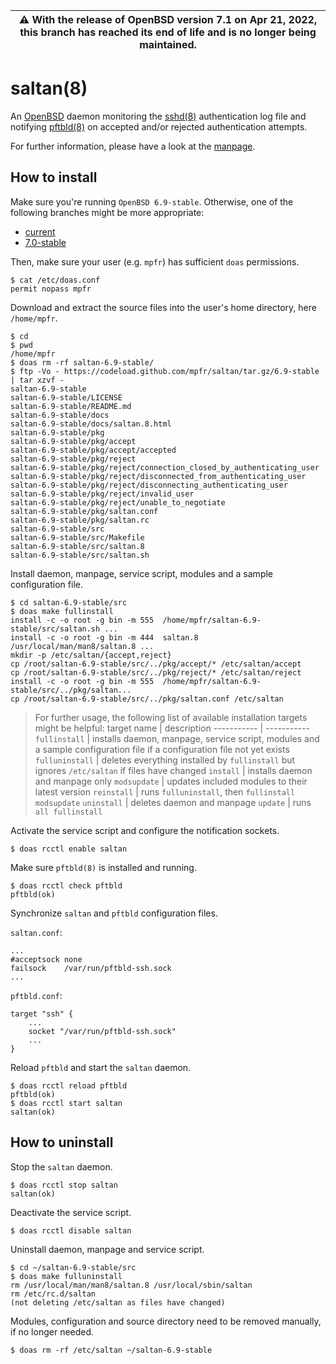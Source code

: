 | :warning: With the release of OpenBSD version 7.1 on Apr 21, 2022, this branch has reached its end of life and is no longer being maintained.
| --- |

# saltan(8)

An [OpenBSD](https://www.openbsd.org) daemon monitoring the [sshd(8)](https://man.openbsd.org/sshd) authentication log file and notifying [pftbld(8)](https://github.com/mpfr/pftbld/tree/6.9-stable) on accepted and/or rejected authentication attempts.

For further information, please have a look at the [manpage](https://mpfr.net/man/saltan/6.9-stable/saltan.8.html).

## How to install

Make sure you're running `OpenBSD 6.9-stable`. Otherwise, one of the following branches might be more appropriate:
* [current](https://github.com/mpfr/saltan)
* [7.0-stable](https://github.com/mpfr/saltan/tree/7.0-stable)

Then, make sure your user (e.g. `mpfr`) has sufficient `doas` permissions.

```
$ cat /etc/doas.conf
permit nopass mpfr
```

Download and extract the source files into the user's home directory, here `/home/mpfr`.

```
$ cd
$ pwd
/home/mpfr
$ doas rm -rf saltan-6.9-stable/
$ ftp -Vo - https://codeload.github.com/mpfr/saltan/tar.gz/6.9-stable | tar xzvf -
saltan-6.9-stable
saltan-6.9-stable/LICENSE
saltan-6.9-stable/README.md
saltan-6.9-stable/docs
saltan-6.9-stable/docs/saltan.8.html
saltan-6.9-stable/pkg
saltan-6.9-stable/pkg/accept
saltan-6.9-stable/pkg/accept/accepted
saltan-6.9-stable/pkg/reject
saltan-6.9-stable/pkg/reject/connection_closed_by_authenticating_user
saltan-6.9-stable/pkg/reject/disconnected_from_authenticating_user
saltan-6.9-stable/pkg/reject/disconnecting_authenticating_user
saltan-6.9-stable/pkg/reject/invalid_user
saltan-6.9-stable/pkg/reject/unable_to_negotiate
saltan-6.9-stable/pkg/saltan.conf
saltan-6.9-stable/pkg/saltan.rc
saltan-6.9-stable/src
saltan-6.9-stable/src/Makefile
saltan-6.9-stable/src/saltan.8
saltan-6.9-stable/src/saltan.sh
```

Install daemon, manpage, service script, modules and a sample configuration file.

```
$ cd saltan-6.9-stable/src
$ doas make fullinstall
install -c -o root -g bin -m 555  /home/mpfr/saltan-6.9-stable/src/saltan.sh ...
install -c -o root -g bin -m 444  saltan.8 /usr/local/man/man8/saltan.8 ...
mkdir -p /etc/saltan/{accept,reject}
cp /root/saltan-6.9-stable/src/../pkg/accept/* /etc/saltan/accept
cp /root/saltan-6.9-stable/src/../pkg/reject/* /etc/saltan/reject
install -c -o root -g bin -m 555  /home/mpfr/saltan-6.9-stable/src/../pkg/saltan...
cp /root/saltan-6.9-stable/src/../pkg/saltan.conf /etc/saltan
```

> For further usage, the following list of available installation targets might be helpful:
> target name | description
> ----------- | -----------
> `fullinstall` | installs daemon, manpage, service script, modules and a sample configuration file if a configuration file not yet exists
> `fulluninstall` | deletes everything installed by `fullinstall` but ignores `/etc/saltan` if files have changed
> `install` | installs daemon and manpage only
> `modsupdate` | updates included modules to their latest version
> `reinstall` | runs `fulluninstall`, then `fullinstall modsupdate`
> `uninstall` | deletes daemon and manpage
> `update` | runs `all fullinstall`

Activate the service script and configure the notification sockets.

```
$ doas rcctl enable saltan
```

Make sure `pftbld(8)` is installed and running.

```
$ doas rcctl check pftbld
pftbld(ok)
```

Synchronize `saltan` and `pftbld` configuration files.

`saltan.conf`:

```
...
#acceptsock	none
failsock	/var/run/pftbld-ssh.sock
...
```

`pftbld.conf`:

```
target "ssh" {
	...
	socket "/var/run/pftbld-ssh.sock"
	...
}
```

Reload `pftbld` and start the `saltan` daemon.

```
$ doas rcctl reload pftbld
pftbld(ok)
$ doas rcctl start saltan
saltan(ok)
```

## How to uninstall

Stop the `saltan` daemon.

```
$ doas rcctl stop saltan
saltan(ok)
```

Deactivate the service script.

```
$ doas rcctl disable saltan
```

Uninstall daemon, manpage and service script.

```
$ cd ~/saltan-6.9-stable/src
$ doas make fulluninstall
rm /usr/local/man/man8/saltan.8 /usr/local/sbin/saltan
rm /etc/rc.d/saltan
(not deleting /etc/saltan as files have changed)
```

Modules, configuration and source directory need to be removed manually, if no longer needed.

```
$ doas rm -rf /etc/saltan ~/saltan-6.9-stable
```
